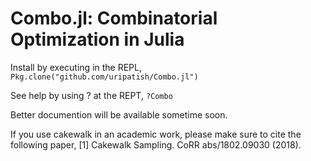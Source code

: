 # Combo.jl: Combinatorial Optimization in Julia

Install by executing in the REPL,
`Pkg.clone("github.com/uripatish/Combo.jl")`

See help by using ? at the REPT,
`?Combo`

Better documention will be available sometime soon. 

If you use cakewalk in an academic work, please make sure to cite the following paper, 
[1] Cakewalk Sampling. CoRR abs/1802.09030 (2018).

